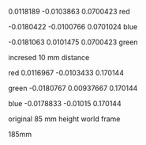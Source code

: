 0.0118189 -0.0103863  0.0700423  red

-0.0180422 -0.0100766  0.0701024 blue

-0.0181063 0.0101475 0.0700423 green


incresed 10 mm distance

red 0.0116967 -0.0103433   0.170144

green -0.0180767 0.00937667   0.170144

blue -0.0178833 -0.01015 0.170144


original 85 mm height world frame

185mm

